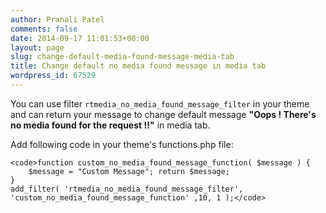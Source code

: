 ```yaml
---
author: Pranali Patel
comments: false
date: 2014-09-17 11:01:53+00:00
layout: page
slug: change-default-media-found-message-media-tab
title: Change default no media found message in media tab
wordpress_id: 67529
---
```


You can use filter `rtmedia_no_media_found_message_filter` in your theme and can return your message to change default message **"Oops ! There's no media found for the request !!"** in media tab.

Add following code in your theme's functions.php file:

    
    <code>function custom_no_media_found_message_function( $message ) { 
        $message = "Custom Message"; return $message; 
    }
    add_filter( 'rtmedia_no_media_found_message_filter', 'custom_no_media_found_message_function' ,10, 1 );</code>
